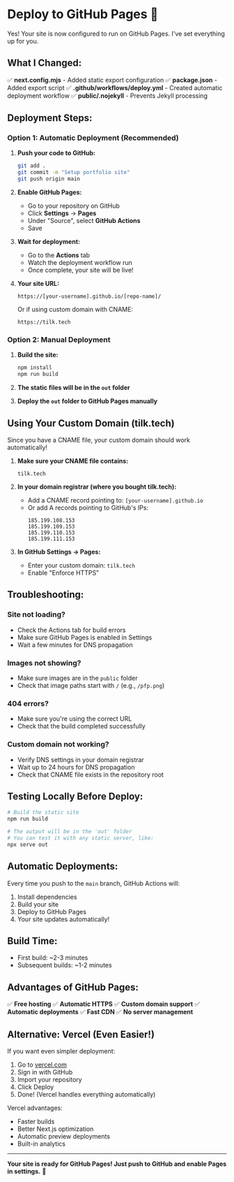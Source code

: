 # Deploy to GitHub Pages 🚀

Yes! Your site is now configured to run on GitHub Pages. I've set everything up for you.

## What I Changed:

✅ **next.config.mjs** - Added static export configuration
✅ **package.json** - Added export script
✅ **.github/workflows/deploy.yml** - Created automatic deployment workflow
✅ **public/.nojekyll** - Prevents Jekyll processing

## Deployment Steps:

### Option 1: Automatic Deployment (Recommended)

1. **Push your code to GitHub:**
   ```bash
   git add .
   git commit -m "Setup portfolio site"
   git push origin main
   ```

2. **Enable GitHub Pages:**
   - Go to your repository on GitHub
   - Click **Settings** → **Pages**
   - Under "Source", select **GitHub Actions**
   - Save

3. **Wait for deployment:**
   - Go to the **Actions** tab
   - Watch the deployment workflow run
   - Once complete, your site will be live!

4. **Your site URL:**
   ```
   https://[your-username].github.io/[repo-name]/
   ```
   Or if using custom domain with CNAME:
   ```
   https://tilk.tech
   ```

### Option 2: Manual Deployment

1. **Build the site:**
   ```bash
   npm install
   npm run build
   ```

2. **The static files will be in the `out` folder**

3. **Deploy the `out` folder to GitHub Pages manually**

## Using Your Custom Domain (tilk.tech)

Since you have a CNAME file, your custom domain should work automatically!

1. **Make sure your CNAME file contains:**
   ```
   tilk.tech
   ```

2. **In your domain registrar (where you bought tilk.tech):**
   - Add a CNAME record pointing to: `[your-username].github.io`
   - Or add A records pointing to GitHub's IPs:
     ```
     185.199.108.153
     185.199.109.153
     185.199.110.153
     185.199.111.153
     ```

3. **In GitHub Settings → Pages:**
   - Enter your custom domain: `tilk.tech`
   - Enable "Enforce HTTPS"

## Troubleshooting:

### Site not loading?
- Check the Actions tab for build errors
- Make sure GitHub Pages is enabled in Settings
- Wait a few minutes for DNS propagation

### Images not showing?
- Make sure images are in the `public` folder
- Check that image paths start with `/` (e.g., `/pfp.png`)

### 404 errors?
- Make sure you're using the correct URL
- Check that the build completed successfully

### Custom domain not working?
- Verify DNS settings in your domain registrar
- Wait up to 24 hours for DNS propagation
- Check that CNAME file exists in the repository root

## Testing Locally Before Deploy:

```bash
# Build the static site
npm run build

# The output will be in the 'out' folder
# You can test it with any static server, like:
npx serve out
```

## Automatic Deployments:

Every time you push to the `main` branch, GitHub Actions will:
1. Install dependencies
2. Build your site
3. Deploy to GitHub Pages
4. Your site updates automatically!

## Build Time:

- First build: ~2-3 minutes
- Subsequent builds: ~1-2 minutes

## Advantages of GitHub Pages:

✅ **Free hosting**
✅ **Automatic HTTPS**
✅ **Custom domain support**
✅ **Automatic deployments**
✅ **Fast CDN**
✅ **No server management**

## Alternative: Vercel (Even Easier!)

If you want even simpler deployment:

1. Go to [vercel.com](https://vercel.com)
2. Sign in with GitHub
3. Import your repository
4. Click Deploy
5. Done! (Vercel handles everything automatically)

Vercel advantages:
- Faster builds
- Better Next.js optimization
- Automatic preview deployments
- Built-in analytics

---

**Your site is ready for GitHub Pages! Just push to GitHub and enable Pages in settings.** 🎉
